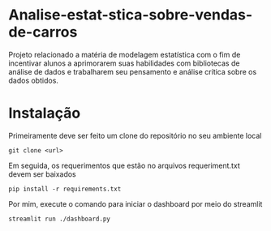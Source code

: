 # Analise-estat-stica-sobre-vendas-de-carros
Projeto relacionado a matéria de modelagem estatística com o fim de incentivar alunos a aprimorarem suas habilidades com bibliotecas de análise de dados e trabalharem seu pensamento e análise crítica sobre os dados obtidos.

# Instalação 
Primeiramente deve ser feito um clone do repositório no seu ambiente local

    git clone <url>

Em seguida, os requerimentos que estão no arquivos requeriment.txt devem ser baixados

    pip install -r requirements.txt

Por mim, execute o comando para iniciar o dashboard por meio do streamlit

    streamlit run ./dashboard.py
